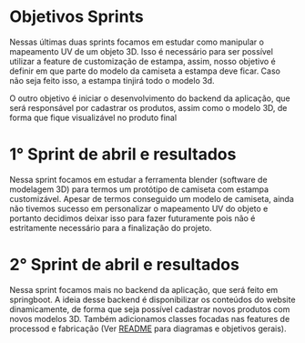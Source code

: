 # Objetivos Sprints
Nessas últimas duas sprints focamos em estudar como manipular o mapeamento UV de um objeto 3D. Isso é necessário para ser possível utilizar a feature de customização de estampa, assim, nosso objetivo é definir em que parte do modelo da camiseta a estampa deve ficar. Caso não seja feito isso, a estampa tinjirá todo o modelo 3d.

O outro objetivo é iniciar o desenvolvimento do backend da aplicação, que será responsável por cadastrar os produtos, assim como o modelo 3D, de forma que fique visualizável no produto final

# 1° Sprint de abril e resultados
Nessa sprint focamos em estudar a ferramenta blender (software de modelagem 3D) para termos um protótipo de camiseta com estampa customizável. Apesar de termos conseguido um modelo de camiseta, ainda não tivemos sucesso em personalizar o mapeamento UV do objeto e portanto decidimos deixar isso para fazer futuramente pois não é estritamente necessário para a finalização do projeto.

# 2° Sprint de abril e resultados
Nessa sprint focamos mais no backend da aplicação, que será feito em springboot. A ideia desse backend é disponibilizar os conteúdos do website dinamicamente, de forma que seja possível cadastrar novos produtos com novos modelos 3D. Também adicionamos classes focadas nas features de processod e fabricação (Ver [README](./README.md) para diagramas e objetivos gerais).

